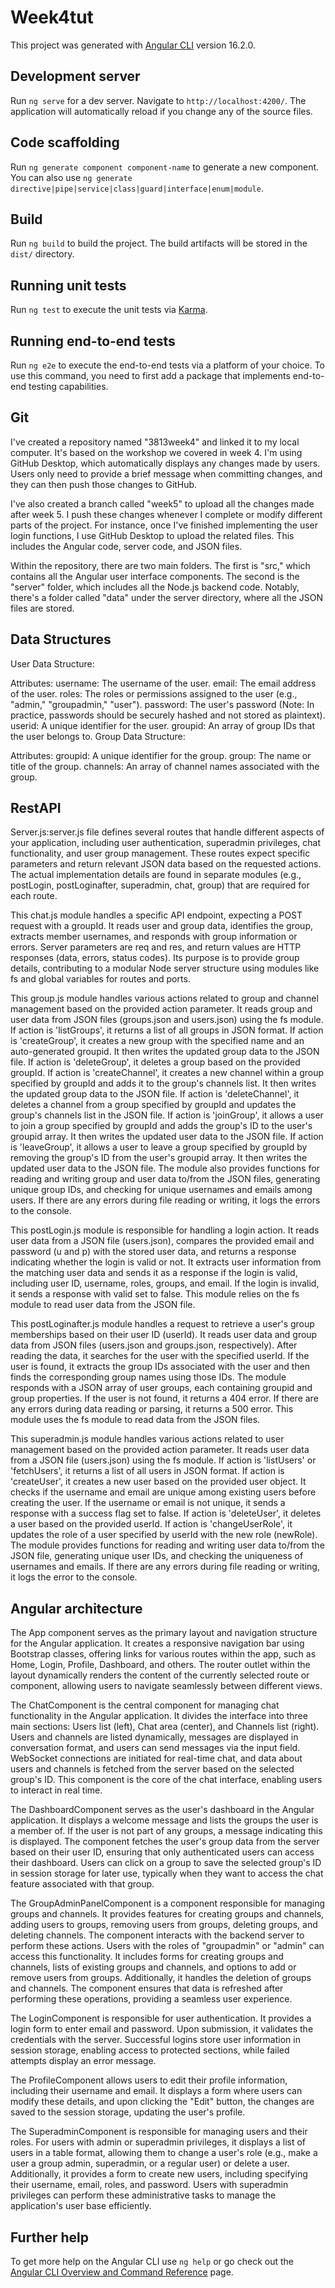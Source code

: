 # Week4tut

This project was generated with [Angular CLI](https://github.com/angular/angular-cli) version 16.2.0.

## Development server

Run `ng serve` for a dev server. Navigate to `http://localhost:4200/`. The application will automatically reload if you change any of the source files.

## Code scaffolding

Run `ng generate component component-name` to generate a new component. You can also use `ng generate directive|pipe|service|class|guard|interface|enum|module`.

## Build

Run `ng build` to build the project. The build artifacts will be stored in the `dist/` directory.

## Running unit tests

Run `ng test` to execute the unit tests via [Karma](https://karma-runner.github.io).

## Running end-to-end tests

Run `ng e2e` to execute the end-to-end tests via a platform of your choice. To use this command, you need to first add a package that implements end-to-end testing capabilities.

## Git
I've created a repository named "3813week4" and linked it to my local computer. It's based on the workshop we covered in week 4. I'm using GitHub Desktop, which automatically displays any changes made by users. Users only need to provide a brief message when committing changes, and they can then push those changes to GitHub.

I've also created a branch called "week5" to upload all the changes made after week 5. I push these changes whenever I complete or modify different parts of the project. For instance, once I've finished implementing the user login functions, I use GitHub Desktop to upload the related files. This includes the Angular code, server code, and JSON files.

Within the repository, there are two main folders. The first is "src," which contains all the Angular user interface components. The second is the "server" folder, which includes all the Node.js backend code. Notably, there's a folder called "data" under the server directory, where all the JSON files are stored.
## Data Structures
User Data Structure:

Attributes:
username: The username of the user.
email: The email address of the user.
roles: The roles or permissions assigned to the user (e.g., "admin," "groupadmin," "user").
password: The user's password (Note: In practice, passwords should be securely hashed and not stored as plaintext).
userid: A unique identifier for the user.
groupid: An array of group IDs that the user belongs to.
Group Data Structure:

Attributes:
groupid: A unique identifier for the group.
group: The name or title of the group.
channels: An array of channel names associated with the group.
## RestAPI
Server.js:server.js file defines several routes that handle different aspects of your application, including user authentication, superadmin privileges, chat functionality, and user group management. These routes expect specific parameters and return relevant JSON data based on the requested actions. The actual implementation details are found in separate modules (e.g., postLogin, postLoginafter, superadmin, chat, group) that are required for each route.

This chat.js module handles a specific API endpoint, expecting a POST request with a groupId. It reads user and group data, identifies the group, extracts member usernames, and responds with group information or errors. Server parameters are req and res, and return values are HTTP responses (data, errors, status codes). Its purpose is to provide group details, contributing to a modular Node server structure using modules like fs and global variables for routes and ports.

This group.js module handles various actions related to group and channel management based on the provided action parameter. It reads group and user data from JSON files (groups.json and users.json) using the fs module.
If action is 'listGroups', it returns a list of all groups in JSON format.
If action is 'createGroup', it creates a new group with the specified name and an auto-generated groupid. It then writes the updated group data to the JSON file.
If action is 'deleteGroup', it deletes a group based on the provided groupId.
If action is 'createChannel', it creates a new channel within a group specified by groupId and adds it to the group's channels list. It then writes the updated group data to the JSON file.
If action is 'deleteChannel', it deletes a channel from a group specified by groupId and updates the group's channels list in the JSON file.
If action is 'joinGroup', it allows a user to join a group specified by groupId and adds the group's ID to the user's groupid array. It then writes the updated user data to the JSON file.
If action is 'leaveGroup', it allows a user to leave a group specified by groupId by removing the group's ID from the user's groupid array. It then writes the updated user data to the JSON file.
The module also provides functions for reading and writing group and user data to/from the JSON files, generating unique group IDs, and checking for unique usernames and emails among users. If there are any errors during file reading or writing, it logs the errors to the console.

This postLogin.js module is responsible for handling a login action. It reads user data from a JSON file (users.json), compares the provided email and password (u and p) with the stored user data, and returns a response indicating whether the login is valid or not. It extracts user information from the matching user data and sends it as a response if the login is valid, including user ID, username, roles, groups, and email. If the login is invalid, it sends a response with valid set to false. This module relies on the fs module to read user data from the JSON file.

This postLoginafter.js module handles a request to retrieve a user's group memberships based on their user ID (userId). It reads user data and group data from JSON files (users.json and groups.json, respectively). After reading the data, it searches for the user with the specified userId. If the user is found, it extracts the group IDs associated with the user and then finds the corresponding group names using those IDs. The module responds with a JSON array of user groups, each containing groupid and group properties. If the user is not found, it returns a 404 error. If there are any errors during data reading or parsing, it returns a 500 error. This module uses the fs module to read data from the JSON files.

This superadmin.js module handles various actions related to user management based on the provided action parameter. It reads user data from a JSON file (users.json) using the fs module.
If action is 'listUsers' or 'fetchUsers', it returns a list of all users in JSON format.
If action is 'createUser', it creates a new user based on the provided user object. It checks if the username and email are unique among existing users before creating the user. If the username or email is not unique, it sends a response with a success flag set to false.
If action is 'deleteUser', it deletes a user based on the provided userId.
If action is 'changeUserRole', it updates the role of a user specified by userId with the new role (newRole).
The module provides functions for reading and writing user data to/from the JSON file, generating unique user IDs, and checking the uniqueness of usernames and emails. If there are any errors during file reading or writing, it logs the error to the console.



## Angular architecture
The App component serves as the primary layout and navigation structure for the Angular application. It creates a responsive navigation bar using Bootstrap classes, offering links for various routes within the app, such as Home, Login, Profile, Dashboard, and others. The router outlet within the layout dynamically renders the content of the currently selected route or component, allowing users to navigate seamlessly between different views.

The ChatComponent is the central component for managing chat functionality in the Angular application. It divides the interface into three main sections: Users list (left), Chat area (center), and Channels list (right). Users and channels are listed dynamically, messages are displayed in conversation format, and users can send messages via the input field. WebSocket connections are initiated for real-time chat, and data about users and channels is fetched from the server based on the selected group's ID. This component is the core of the chat interface, enabling users to interact in real time.

The DashboardComponent serves as the user's dashboard in the Angular application. It displays a welcome message and lists the groups the user is a member of. If the user is not part of any groups, a message indicating this is displayed. The component fetches the user's group data from the server based on their user ID, ensuring that only authenticated users can access their dashboard. Users can click on a group to save the selected group's ID in session storage for later use, typically when they want to access the chat feature associated with that group.

The GroupAdminPanelComponent is a component responsible for managing groups and channels. It provides features for creating groups and channels, adding users to groups, removing users from groups, deleting groups, and deleting channels. The component interacts with the backend server to perform these actions. Users with the roles of "groupadmin" or "admin" can access this functionality. It includes forms for creating groups and channels, lists of existing groups and channels, and options to add or remove users from groups. Additionally, it handles the deletion of groups and channels. The component ensures that data is refreshed after performing these operations, providing a seamless user experience.

The LoginComponent is responsible for user authentication. It provides a login form to enter email and password. Upon submission, it validates the credentials with the server. Successful logins store user information in session storage, enabling access to protected sections, while failed attempts display an error message.

The ProfileComponent allows users to edit their profile information, including their username and email. It displays a form where users can modify these details, and upon clicking the "Edit" button, the changes are saved to the session storage, updating the user's profile.

The SuperadminComponent is responsible for managing users and their roles. For users with admin or superadmin privileges, it displays a list of users in a table format, allowing them to change a user's role (e.g., make a user a group admin, superadmin, or a regular user) or delete a user. Additionally, it provides a form to create new users, including specifying their username, email, roles, and password. Users with superadmin privileges can perform these administrative tasks to manage the application's user base efficiently.
## Further help

To get more help on the Angular CLI use `ng help` or go check out the [Angular CLI Overview and Command Reference](https://angular.io/cli) page.
